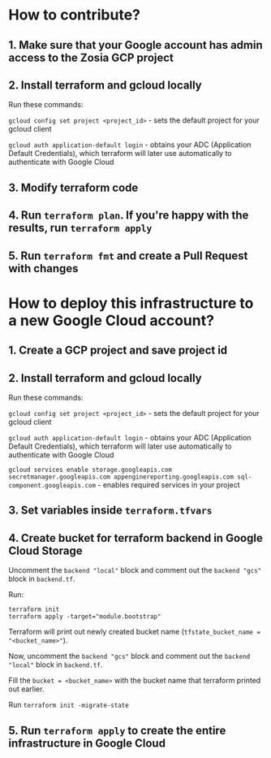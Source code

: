 # How to contribute?

## 1. Make sure that your Google account has admin access to the Zosia GCP project

## 2. Install terraform and gcloud locally

Run these commands:

`gcloud config set project <project_id>` - sets the default project for your gcloud client

`gcloud auth application-default login` - obtains your ADC (Application Default Credentials), which terraform will later use automatically to authenticate with Google Cloud

## 3. Modify terraform code

## 4. Run `terraform plan`. If you're happy with the results, run `terraform apply`

## 5. Run `terraform fmt` and create a Pull Request with changes

# How to deploy this infrastructure to a new Google Cloud account?

## 1. Create a GCP project and save project id

## 2. Install terraform and gcloud locally

Run these commands:

`gcloud config set project <project_id>` - sets the default project for your gcloud client

`gcloud auth application-default login` - obtains your ADC (Application Default Credentials), which terraform will later use automatically to authenticate with Google Cloud

`gcloud services enable storage.googleapis.com secretmanager.googleapis.com appenginereporting.googleapis.com sql-component.googleapis.com` - enables required services in your project

## 3. Set variables inside `terraform.tfvars`

## 4. Create bucket for terraform backend in Google Cloud Storage 

Uncomment the `backend "local"` block and comment out the `backend "gcs"` block in `backend.tf`.

Run: 
```
terraform init
terraform apply -target="module.bootstrap"
```

Terraform will print out newly created bucket name (`tfstate_bucket_name = "<bucket_name>"`).

Now, uncomment the `backend "gcs"` block and comment out the `backend "local"` block in `backend.tf`.

Fill the `bucket = <bucket_name>` with the bucket name that terraform printed out earlier.

Run `terraform init -migrate-state`

## 5. Run `terraform apply` to create the entire infrastructure in Google Cloud

